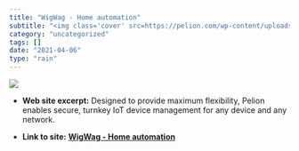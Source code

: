 ```yaml
---
title: "WigWag - Home automation"
subtitle: "<img class='cover' src=https://pelion.com/wp-content/uploads/2020/11/Data-centre.jpg>"
category: "uncategorized"
tags: []
date: "2021-04-06"
type: "rain"
---
```

<img class="cover" src=https://pelion.com/wp-content/uploads/2020/11/Data-centre.jpg>



* **Web site excerpt:** Designed to provide maximum flexibility, Pelion enables secure, turnkey IoT device management for any device and any network.

* **Link to site:** **[WigWag - Home automation](http://www.wigwag.com)**